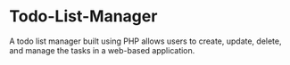# Todo-List-Manager
A todo list manager built using PHP allows users to create, update, delete, and manage the tasks in a web-based application.
